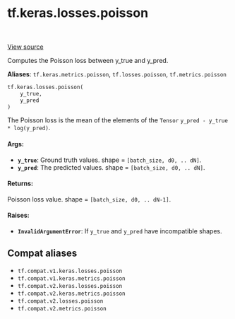 <div itemscope itemtype="http://developers.google.com/ReferenceObject">
<meta itemprop="name" content="tf.keras.losses.poisson" />
<meta itemprop="path" content="Stable" />
</div>

# tf.keras.losses.poisson

<!-- Insert buttons and diff -->

<table class="tfo-notebook-buttons tfo-api" align="left">
</table>

<a target="_blank" href="/code/stable/tensorflow/python/keras/losses.py">View source</a>



Computes the Poisson loss between y_true and y_pred.

**Aliases**: `tf.keras.metrics.poisson`, `tf.losses.poisson`, `tf.metrics.poisson`

``` python
tf.keras.losses.poisson(
    y_true,
    y_pred
)
```



<!-- Placeholder for "Used in" -->

The Poisson loss is the mean of the elements of the `Tensor`
`y_pred - y_true * log(y_pred)`.

#### Args:


* <b>`y_true`</b>: Ground truth values. shape = `[batch_size, d0, .. dN]`.
* <b>`y_pred`</b>: The predicted values. shape = `[batch_size, d0, .. dN]`.


#### Returns:

Poisson loss value. shape = `[batch_size, d0, .. dN-1]`.



#### Raises:


* <b>`InvalidArgumentError`</b>: If `y_true` and `y_pred` have incompatible shapes.

## Compat aliases

* `tf.compat.v1.keras.losses.poisson`
* `tf.compat.v1.keras.metrics.poisson`
* `tf.compat.v2.keras.losses.poisson`
* `tf.compat.v2.keras.metrics.poisson`
* `tf.compat.v2.losses.poisson`
* `tf.compat.v2.metrics.poisson`

